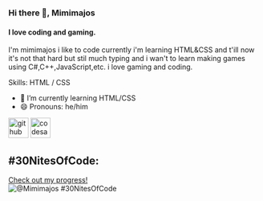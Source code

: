 ### Hi there 👋, Mimimajos
#### I love coding and gaming.

I'm mimimajos i like to code currently i'm learning HTML&CSS and t'ill now it's not that hard but stil much typing and i wan't to learn making games using C#,C++,JavaScript,etc. i love gaming and coding.

Skills: HTML / CSS

- 🌱 I’m currently learning HTML/CSS 
- 😄 Pronouns: he/him 


[<img src='https://cdn.jsdelivr.net/npm/simple-icons@3.0.1/icons/github.svg' alt='github' height='40'>](https://github.com/mimimajos)  [<img src='https://cdn.jsdelivr.net/npm/simple-icons@3.0.1/icons/codesandbox.svg' alt='codesandbox' height='40'>](https://codesandbox.io/u/mimimajoss)  


## #30NitesOfCode:
  [Check out my progress!](https://www.codedex.io/@Mimimajos/30-nites-of-code)  
  ![@Mimimajos #30NitesOfCode](https://www.codedex.io/api/petStatus?user=Mimimajos)
